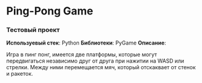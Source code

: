 # Ping-Pong Game 

### Тестовый проект

<b>Используевый стек</b>: Python 
<b>Библиотеки</b>: PyGame
<b>Описание</b>:

Игра в пинг понг, имеется две платформы, которые могут передвигаться независимо друг от друга при нажитии на WASD или стрелки. 
Между ними перемещается мяч, который отскаквает от стенок и ракеток. 
